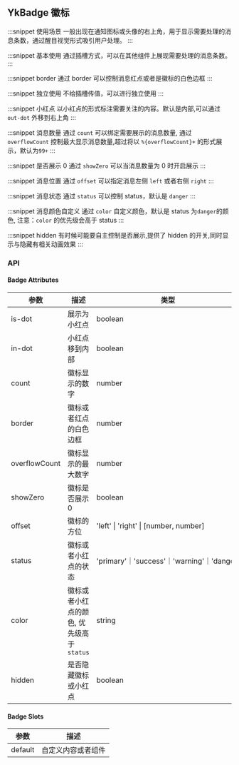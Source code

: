 ## YkBadge 徽标

:::snippet
使用场景
一般出现在通知图标或头像的右上角，用于显示需要处理的消息条数，通过醒目视觉形式吸引用户处理。
<BadgeScenes/>
:::

:::snippet
基本使用
通过插槽方式，可以在其他组件上展现需要处理的消息条数。
<BadgeBasic/>
:::

:::snippet
border
通过 border 可以控制消息红点或者是徽标的白色边框
<BadgeBorder/>
:::

:::snippet
独立使用
不给插槽传值，可以进行独立使用
<BadgeStand/>
:::

:::snippet
小红点
以小红点的形式标注需要关注的内容。默认是内部,可以通过 `out-dot` 外移到右上角
<BadgeDot/>
:::

:::snippet
消息数量
通过 `count` 可以绑定需要展示的消息数量, 通过 `overflowCount` 控制最大显示消息数量,超过将以 `%{overflowCount}+` 的形式展示，默认为`99+`
<BadgeCount/>
:::

:::snippet
是否展示 0
通过 `showZero` 可以当消息数量为 0 时开启展示
<BadgeZero/>
:::

:::snippet
消息位置
通过 `offset` 可以指定消息左侧 `left` 或者右侧 `right`
<BadgeOffset/>
:::

:::snippet
消息状态
通过 `status` 可以控制 status，默认是 `danger`
<BadgeStatus/>
:::

:::snippet
消息颜色自定义
通过 `color` 自定义颜色，默认是 status 为`danger`的颜色, 注意：`color` 的优先级会高于 status
<BadgeColor/>
:::

:::snippet
hidden
有时候可能要自主控制是否展示,提供了 hidden 的开关,同时显示与隐藏有相关动画效果
<BadgeHidden/>
:::

### API

#### Badge Attributes

| 参数          | 描述                                     | 类型                                      | 默认值 |
| ------------- | ---------------------------------------- | ----------------------------------------- | ------ |
| is-dot        | 展示为小红点                             | boolean                                   | --     |
| in-dot        | 小红点移到内部                           | boolean                                   | --     |
| count         | 徽标显示的数字                           | number                                    | --     |
| border        | 徽标或者红点的白色边框                   | number                                    | 2      |
| overflowCount | 徽标显示的最大数字                       | number                                    | 99     |
| showZero      | 徽标是否展示 0                           | boolean                                   | false  |
| offset        | 徽标的方位                               | 'left' \| 'right' \| [number, number]     | --     |
| status        | 徽标或者小红点的状态                     | 'primary'｜'success'｜'warning'｜'danger' | danger |
| color         | 徽标或者小红点的颜色, 优先级高于`status` | string                                    | --     |
| hidden        | 是否隐藏徽标或小红点                     | boolean                                   | false  |

#### Badge Slots

| 参数    | 描述               |
| ------- | ------------------ |
| default | 自定义内容或者组件 |
